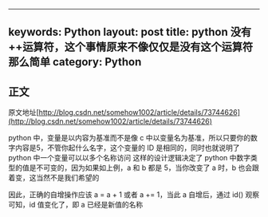  ---
keywords: Python
layout: post
title: python 没有++运算符，这个事情原来不像仅仅是没有这个运算符那么简单
category: Python
---
 
## 正文
原文地址[http://blog.csdn.net/somehow1002/article/details/73744626](http://blog.csdn.net/somehow1002/article/details/73744626)
 
python 中，变量是以内容为基准而不是像 c 中以变量名为基准，所以只要你的数字内容是5，不管你起什么名字，这个变量的 ID 是相同的，同时也就说明了 python 中一个变量可以以多个名称访问
这样的设计逻辑决定了 python 中数字类型的值是不可变的，因为如果如上例，a 和 b 都是 5，当你改变了 a 时，b 也会跟着变，这当然不是我们希望的

因此，正确的自增操作应该 a = a + 1 或者 a += 1，当此 a 自增后，通过 id() 观察可知，id 值变化了，即 a 已经是新值的名称
